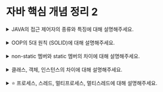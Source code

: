 # 자바 핵심 개념 정리 2
<details>
<summary>JAVA의 접근 제어자의 종류와 특징에 대해 설명해주세요.</summary>
<div markdown="1">
1. private<br>
private이 붙은 변수, 메소드는 해당 클래스에서만 접근이 가능하다<br>
2. default<br>
접근 제어자를 별도로 설정하지 않는다면 default 접근 제어자가 되어 해당 패키지 내에서만 접근이 가능하다<br>
3. protected<br>
protected가 붙은 변수, 메소드는 동일 패키지의 클래스 또는 해당 클래스를 상속받은 다른 패키지의 클래스에서만 접근이 가능하다<br>
4. public<br>
어떠한 클래스에서라도 접근이 가능하다
</div>
</details>
<br>

<details>
<summary>OOP의 5대 원칙 (SOLID)에 대해 설명해주세요.</summary>
<div markdown="1">
1. SRP(Single Responsibility Principle) : 단일 책임의 원칙<br>
한 모듈은 여러 대상 또는 액터들에 대해 책임을 가져서는 안되고, 오직 하나의 액터에 대해서만 책임을 져야 한다. 변경이 필요할 때 수정할 대상이 명확해진다.<br>
2. OCP(Open-Closed Principle) : 개방 폐쇄 원칙<br>
확장에 대해 열려있고 수정에 대해서는 닫혀 있어야 한다. 추상화를 통해 변하는 것들은 숨기고 변하지 않는 것들에 의존해야 한다.<br>
3. LSP(Liskov Substitution Principle) : 리스코프 치환 법칙<br>
하위 타입은 상위 타입을 대체할 수 있어야 한다. 클라이언트는 상위 타입이 하위 타입으로 대체되어도 이를 인지하지 못한 채 상위 타입의 퍼블릭 인터페이스를 통해 서브 클래스를 사용할 수 있어야 한다.<br>
4. ISP(Interface Segregation Principle) : 인터페이스 분리 원칙<br>
클라이언트의 목적과 용도에 적합한 인터페이스만을 제공. 불필요한 간섭을 최소화할 수 있다.<br>
5. DIP(Dependency Inversion Principle) : 의존 역전 원칙<br>
고수준 모듈은 저수준 모듈의 구현에 의존해서는 안되며, 저수준 모듈이 고수준 모듈에 의존해야 한다.
</div>
</details>
<br>

<details>
<summary>non-static 멤버와 static 멤버의 차이에 대해 설명해주세요.</summary>
<div markdown="1">
non-static 멤버는 인스턴스 멤버로 객체마다 별도로 존재한다. 객체 생성 시에 멤버가 생성된다. 공유되지 않는다.<br>
static 멤버는 클래스 멤버로 멤버는 클래스당 하나가 생성된다. 클래스 로딩 시에 멤버가 생성된다. 동일한 클래스의 모든 객체 들에 의해 공유된다.
</div>
</details>
<br>

<details>
<summary>클래스, 객체, 인스턴스의 차이에 대해 설명해주세요.</summary>
<div markdown="1">
클래스: 객체를 위한 설계도, 붕어빵 틀<br>
객체: 클래스로 구현된 대상, 메모리를 차지하지 않음, 붕어빵 틀로 만들 대상<br>
인스턴스: 소프트웨어 세계에 구현된 실체, 메모리에 할당됨, 실제로 만든 붕어빵

</div>
</details>
<br>

<details>
<summary>⭐️ 프로세스, 스레드, 멀티프로세스, 멀티스레드에 대해 설명해주세요.</summary>
<div markdown="1">
프로세스: 운영체제로부터 자원을 할당받은 작업의 단위<br>
code, data, stack, heap의 형식으로 메모리 영역을 할당받음<br>
스레드: 프로세스 내에서 프로세스가 할당받은 자원을 이용하는 실행 흐름의 단위<br>
한 프로세스 내에서 code, data, heap의 영역을 공유한다<br>
멀티프로세스: 하나의 프로그램을 여러 개의 프로세스로 구성하여 각 프로세스가 하나의 작업을 처리<br>
멀티스레드: 하나의 프로그램을 여러 개의 스레드로 구성하고, 각 스레드가 하나의 작업을 처리
</div>
</details>
<br>
